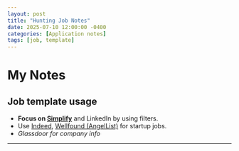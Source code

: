 ```yaml
---
layout: post
title: "Hunting Job Notes"
date: 2025-07-10 12:00:00 -0400
categories: [Application notes]
tags: [job, template]
---
```


# My Notes

## Job template usage

- **Focus on [Simplify](https://simplify.jobs)** and LinkedIn by using filters.
- Use [Indeed](https://indeed.com), [Wellfound (AngelList)](https://wellfound.com) for startup jobs.
- *Glassdoor for company info*
---